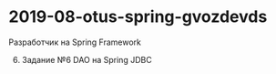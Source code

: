 # 2019-08-otus-spring-gvozdevds
Разработчик на Spring Framework

6. Задание №6 DAO на Spring JDBC 

